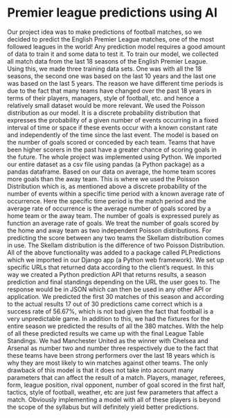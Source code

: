 # Premier league predictions using AI

Our project idea was to make predictions of football matches, so we decided to
predict the English Premier League matches, one of the most followed leagues in the world!
Any prediction model requires a good amount of data to train it and some data to test it. To
train our model, we collected all match data from the last 18 seasons of the English Premier
League. Using this, we made three training data sets. One was with all the 18 seasons, the
second one was based on the last 10 years and the last one was based on the last 5 years.
The reason we have different time periods is due to the fact that many teams have changed
over the past 18 years in terms of their players, managers, style of football, etc. and hence a
relatively small dataset would be more relevant. We used the Poisson distribution as our
model. It is a discrete probability distribution that expresses the probability of a given number
of events occurring in a fixed interval of time or space if these events occur with a known
constant rate and independently of the time since the last event. The model is based on the
number of goals scored or conceded by each team. Teams that have been higher scorers in
the past have a greater chance of scoring goals in the future.
The whole project was implemented using Python. We imported our entire dataset as
a csv file using pandas (a Python package) as a pandas dataframe. Based on our data on
average, the home team scores more goals than the away team. This is where we used the
Poisson Distribution which is, as mentioned above a discrete probability of the number of
events within a specific time period with a known average rate of occurrence. Here the
specific time period is the match period and the average rate of occurrence is the average
number of goals scored by a home team or the away team. The number of goals is
expressed purely as function an average rate of goals. We treat the number of goals scored
by the home and away team as two independent Poisson distributions. For predicting the
score between any two teams the Skellam distribution comes in use. The Skellam
distribution is the difference of two Poisson Distribution.
All of the above functionality was added to a package called PLPredictions which we
imported in our Django app (a Python web framework). We set up specific URLs that
returned data according to the client’s request. In this way we created a Python prediction
API that returns results, a season prediction and final standings depending on the URL the
user goes to. The response would be in JSON which can then be used in any other API or
application.
We predicted the first 30 matches of this season and according to the actual results
17 out of 30 predictions came correct which is a success rate of 56.67%, which is not bad
given the fact that football is a very unpredictable game. In addition to this, we had the
fixtures for the entire season we predicted the results of all the 380 matches. With the help of
all these predicted results we came up with the final League Table Standings. We had
Manchester United as the winner with Chelsea and Arsenal as number two and number
three respectively due to the fact that these teams have been strong performers over the last
18 years which is why they are most likely to win matches against other teams.
The only drawback of this model is that it does not take into account many
parameters that can affect the result of a match. Players, manager, referees, form, league
position, rival opponent, number of goal scored in the first half, tactics, style of football,
weather, etc are just few parameters that affect a match. Obviously implementing a model
with all of these players is beyond the scope of the syllabus but will definitely yield better
predictions.
